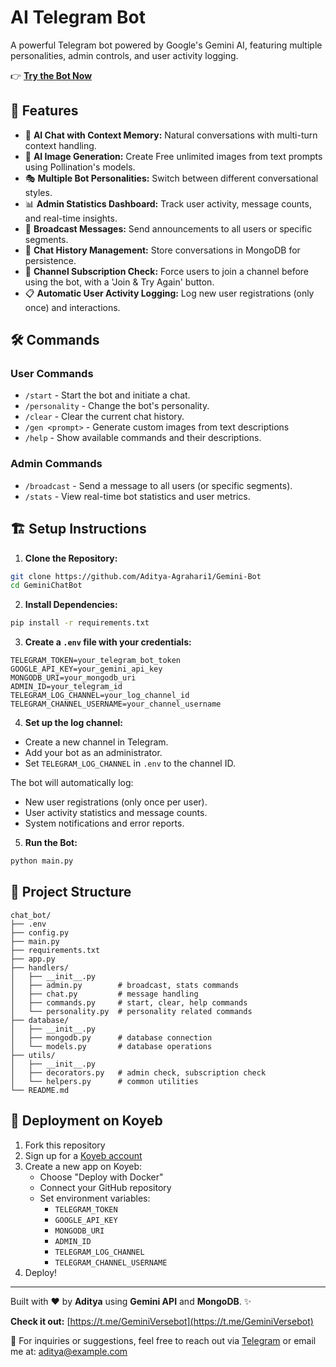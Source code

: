 # AI Telegram Bot

A powerful Telegram bot powered by Google's Gemini AI, featuring multiple personalities, admin controls, and user activity logging.

👉 **[Try the Bot Now](https://t.me/GeminiVersebot)** 

## 🚀 Features

- 🤖 **AI Chat with Context Memory:** Natural conversations with multi-turn context handling.
- 🎨 **AI Image Generation:** Create Free unlimited images from text prompts using Pollination's models.
- 🎭 **Multiple Bot Personalities:** Switch between different conversational styles.
- 📊 **Admin Statistics Dashboard:** Track user activity, message counts, and real-time insights.
- 📢 **Broadcast Messages:** Send announcements to all users or specific segments.
- 📝 **Chat History Management:** Store conversations in MongoDB for persistence.
- 🔐 **Channel Subscription Check:** Force users to join a channel before using the bot, with a 'Join & Try Again' button.
- 📋 **Automatic User Activity Logging:** Log new user registrations (only once) and interactions.

## 🛠️ Commands

### User Commands
- `/start` - Start the bot and initiate a chat.
- `/personality` - Change the bot's personality.
- `/clear` - Clear the current chat history.
- `/gen <prompt>` - Generate custom images from text descriptions
- `/help` - Show available commands and their descriptions.

### Admin Commands
- `/broadcast` - Send a message to all users (or specific segments).
- `/stats` - View real-time bot statistics and user metrics.

## 🏗️ Setup Instructions

1. **Clone the Repository:**
```bash
git clone https://github.com/Aditya-Agrahari1/Gemini-Bot
cd GeminiChatBot
```

2. **Install Dependencies:**
```bash
pip install -r requirements.txt
```

3. **Create a `.env` file with your credentials:**
```env
TELEGRAM_TOKEN=your_telegram_bot_token
GOOGLE_API_KEY=your_gemini_api_key
MONGODB_URI=your_mongodb_uri
ADMIN_ID=your_telegram_id
TELEGRAM_LOG_CHANNEL=your_log_channel_id
TELEGRAM_CHANNEL_USERNAME=your_channel_username
```

4. **Set up the log channel:**
- Create a new channel in Telegram.
- Add your bot as an administrator.
- Set `TELEGRAM_LOG_CHANNEL` in `.env` to the channel ID.

The bot will automatically log:
- New user registrations (only once per user).
- User activity statistics and message counts.
- System notifications and error reports.

5. **Run the Bot:**
```bash
python main.py
```

## 📂 Project Structure
```
chat_bot/
├── .env
├── config.py
├── main.py
├── requirements.txt
├── app.py
├── handlers/
│   ├── __init__.py
│   ├── admin.py        # broadcast, stats commands
│   ├── chat.py         # message handling
│   ├── commands.py     # start, clear, help commands
│   └── personality.py  # personality related commands
├── database/
│   ├── __init__.py
│   ├── mongodb.py      # database connection
│   └── models.py       # database operations
├── utils/
│   ├── __init__.py
│   ├── decorators.py   # admin check, subscription check
│   └── helpers.py      # common utilities
└── README.md
```

## 🚀 Deployment on Koyeb

1. Fork this repository
2. Sign up for a [Koyeb account](https://app.koyeb.com)
3. Create a new app on Koyeb:
   - Choose "Deploy with Docker"
   - Connect your GitHub repository
   - Set environment variables:
     * `TELEGRAM_TOKEN`
     * `GOOGLE_API_KEY`
     * `MONGODB_URI`
     * `ADMIN_ID`
     * `TELEGRAM_LOG_CHANNEL`
     * `TELEGRAM_CHANNEL_USERNAME`
4. Deploy!

---

Built with ❤️ by **Aditya** using **Gemini API** and **MongoDB**. ✨

**Check it out:** [https://t.me/GeminiVersebot](https://t.me/GeminiVersebot)

💬 For inquiries or suggestions, feel free to reach out via [Telegram](https://t.me/StarkAditya) or email me at: [aditya@example.com](mailto:aditya@example.com)
